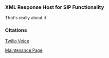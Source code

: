 ### XML Response Host for SIP Functionality

That's really about it 


### Citations

[Twilio Voice](https://www.twilio.com/blog/2017/08/making-phone-calls-using-twilio-sip.html)

[Maintenance Page](https://gist.github.com/pitch-gist/2999707)
